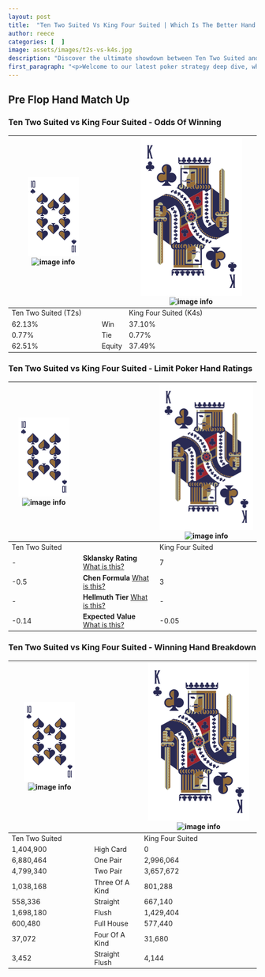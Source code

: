 ```yaml
---
layout: post
title:  "Ten Two Suited Vs King Four Suited | Which Is The Better Hand In Poker? A Complete Guide"
author: reece
categories: [  ]
image: assets/images/t2s-vs-k4s.jpg
description: "Discover the ultimate showdown between Ten Two Suited and King Four Suited in poker! Uncover the odds, strategies, and scenarios where one hand triumphs over the other. Get ready to up your poker game with this thrilling analysis."
first_paragraph: "<p>Welcome to our latest poker strategy deep dive, where we're pitting two distinct hands against each other in a high-stakes showdown: Ten Two Suited vs King Four Suited.</p><p>In the dynamic world of poker, every decision counts, and knowing which hand holds the upper hand is key to your success at the table.</p><p>In this article, we'll dissect these two hands, explore the scenarios where one dominates the other, and equip you with the knowledge to make strategic choices that can tip the odds in your favor.</p><p>Get ready to unravel the intriguing dynamics of these poker hands and elevate your game to new heights.</p>"
---
```




[comment]: # (sp0)

## Pre Flop Hand Match Up

<div class="table hand-ratings" markdown="1"> 



### Ten Two Suited vs King Four Suited - Odds Of Winning


    
| ![image info](assets/images/hand1/T.png) ![image info](assets/images/hand1/2s.png) |  | ![image info](assets/images/hand2/K.png) ![image info](assets/images/hand2/4s.png) |
| -------- | -------- | -------- |
| Ten Two Suited (T2s) |  | King Four Suited (K4s) |
| 62.13% | Win | 37.10% |
| 0.77% | Tie | 0.77% |
| 62.51% | Equity | 37.49% |




[comment]: # (sp1)



### Ten Two Suited vs King Four Suited - Limit Poker Hand Ratings


    
| ![image info](assets/images/hand1/T.png) ![image info](assets/images/hand1/2s.png) |  | ![image info](assets/images/hand2/K.png) ![image info](assets/images/hand2/4s.png) |
| -------- | -------- | -------- |
| Ten Two Suited |  | King Four Suited |
| - | **Sklansky Rating** [What is this?](/sklansky-rating-explained) | 7 |
| -0.5 | **Chen Formula** [What is this?](/chen-formula-explained) | 3 |
| - | **Hellmuth Tier** [What is this?](/Hellmuth-tier-explained) | - |
| -0.14 | **Expected Value** [What is this?](/expected-value-explained) | -0.05 |




[comment]: # (sp2)



### Ten Two Suited vs King Four Suited - Winning Hand Breakdown


    
| ![image info](assets/images/hand1/T.png) ![image info](assets/images/hand1/2s.png) |  | ![image info](assets/images/hand2/K.png) ![image info](assets/images/hand2/4s.png) |
| -------- | -------- | -------- |
| Ten Two Suited |  | King Four Suited |
| 1,404,900 | High Card | 0 |
| 6,880,464 | One Pair | 2,996,064 |
| 4,799,340 | Two Pair | 3,657,672 |
| 1,038,168 | Three Of A Kind | 801,288 |
| 558,336 | Straight | 667,140 |
| 1,698,180 | Flush | 1,429,404 |
| 600,480 | Full House | 577,440 |
| 37,072 | Four Of A Kind | 31,680 |
| 3,452 | Straight Flush | 4,144 |




[comment]: # (sp3)



</div>

[comment]: # (sp4)



[comment]: # (sp5)


